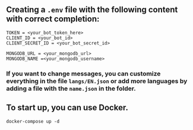 ## Creating a `.env` file with the following content with correct completion:
```
TOKEN = <your_bot_token_here>
CLIENT_ID = <your_bot_id>
CLIENT_SECRET_ID = <your_bot_secret_id>

MONGODB_URL = <your_mongodb_url>
MONGODB_NAME =<your_mongodb_username>
```
### If you want to change messages, you can customize everything in the file `langs/EN.json` or add more languages by adding a file with the `name.json` in the folder.

## To start up, you can use Docker.
```
docker-compose up -d
```
